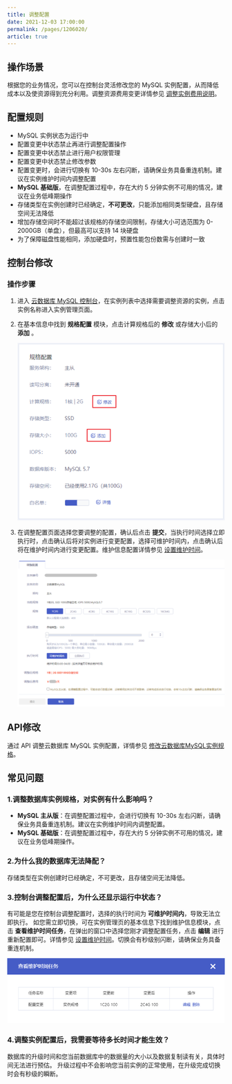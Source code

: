 ```yaml
---
title: 调整配置
date: 2021-12-03 17:00:00
permalink: /pages/1206020/
article: true
---
```



## 操作场景

根据您的业务情况，您可以在控制台灵活修改您的 MySQL 实例配置，从而降低成本以及使资源得到充分利用。调整资源费用变更详情参见 [调整实例费用说明](./../../03.购买指南/04.调整实例费用说明.md)。

## 配置规则

- MySQL 实例状态为运行中
- 配置变更中状态禁止再进行调整配置操作
- 配置变更中状态禁止进行用户权限管理
- 配置变更中状态禁止修改参数
- 配置变更时，会进行切换有 10-30s 左右闪断，请确保业务具备重连机制。建议在实例维护时间内调整配置
- **MySQL 基础版**，在调整配置过程中，存在大约 5 分钟实例不可用的情况，建议在业务低峰期操作
- 存储类型在实例创建时已经确定，**不可更改**，只能添加相同类型硬盘，且存储空间无法降低
- 增加存储空间时不能超过该规格的存储空间限制，存储大小可选范围为 0-2000GB（单盘），但最高可以支持 14 块硬盘
- 为了保障磁盘性能相同，添加硬盘时，预置性能包份数需与创建时一致

## 控制台修改

### 操作步骤

1. 进入 [云数据库 MySQL 控制台](https://console.capitalonline.net/dbinstances)，在实例列表中选择需要调整资源的实例，点击实例名称进入实例管理页面。

2. 在基本信息中找到 **规格配置** 模块，点击计算规格后的 **修改** 或存储大小后的 **添加** 。

   ![调整配置-控制台调整](./../../pic/adjust_console.png)

3. 在调整配置页面选择您要调整的配置，确认后点击 **提交**，当执行时间选择立即执行时，点击确认后将对实例进行变更配置，选择可维护时间内，点击确认后将在维护时间内进行变更配置。维护信息配置详情参见 [设置维护时间](./04.设置维护时间.md)。

   ![调整配置-调整配置](./../../pic/adjust_specification.png)

## API修改

通过 API 调整云数据库 MySQL 实例配置，详情参见 [修改云数据库MySQL实例规格](./../../08.API文档/02.实例相关接口/05.修改云数据库MySQL实例规格.md)。

## 常见问题

### 1.调整数据库实例规格，对实例有什么影响吗？

- **MySQL 主从版**：在调整配置过程中，会进行切换有 10-30s 左右闪断，请确保业务具备重连机制。建议在实例维护时间内调整配置。
- **MySQL 基础版**：在调整配置过程中，存在大约 5 分钟实例不可用的情况，建议在业务低峰期操作。

### 2.为什么我的数据库无法降配？

存储类型在实例创建时已经确定，不可更改，且存储空间无法降低。

### 3.控制台调整配置后，为什么还显示运行中状态？

有可能是您在控制台调整配置时，选择的执行时间为 **可维护时间内**，导致无法立即执行。 如您需立即切换，可在实例管理页的基本信息下找到维护信息模块，点击 **查看维护时间任务**，在弹出的窗口中选择您刚才调整配置任务，点击 **编辑** 进行重新配置即可。详情参见 [设置维护时间](./04.设置维护时间.md)。切换会有秒级别闪断，请确保业务具备重连机制。

![调整配置-可维护时间](./../../pic/adjust_time.png)

### 4.调整实例配置后，我需要等待多长时间才能生效？

数据库的升级时间和您当前数据库中的数据量的大小以及数据复制读有关，具体时间无法进行预估。
升级过程中不会影响您当前实例的正常使用，在升级完成切换时会有秒级的瞬断。
